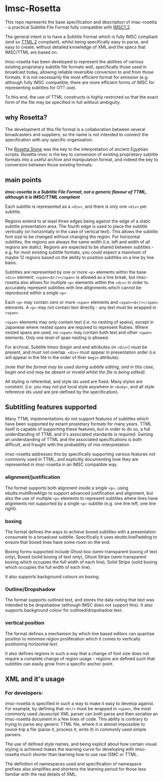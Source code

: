 # Imsc-Rosetta

This repo represents the base specification and description of imac-rosetta - a practical Subtitle File Format fully compatible with [IMSC1.2](https://www.w3.org/TR/ttml-imsc1.2/).

The general intent is to have a Subtitle Format which is fully IMSC compliant (and so [TTML 2](https://www.w3.org/TR/2018/REC-ttml2-20181108/) compliant), whilst being specifically easy to parse, and easy to create, without detailed knowledge of XML and the specs that IMSC/TTML are based on.

Imsc-rosetta has been developed to represent the abilities of various existing proprietary subtitle file formats well, specifically those used in broadcast today, allowing reliable reversible conversion to and from those formats.  It is not necessarily the most efficient format for emission (e.g. although fully IMSC compatible, there are more efficient forms of IMSC for representing subtitles for OTT use).

To this end, the use of TTML constructs is highly restricted so that the exact form of the file may be specified in full without ambiguity.

## why Rosetta?

The development of this file format is a collaboration between several broadcasters and suppliers; so the name is not intended to connect the specification with any specific organisation.

The [Rosetta Stone](https://en.wikipedia.org/wiki/Rosetta_Stone) was the key to the interpretation of ancient Egyptian scripts.  Rosetta-imsc is the key to conversion of existing proprietary subtitle formats into a useful archive and manipulation format, and indeed the key to conversion between those existing formats.

## main points

***imsc-rosetta is a Subtitle File Format, not a generic flavour of TTML, although it is IMSC/TTML compliant***

Each *subtitle* is represented as a `<div>`, and there is only one `<div>` per subtitle.
  
Regions extend to at least three edges being against the edge of a static subtitle presentation area.  The fourth edge is used to place the subtitle vertically (or horizontally in the case of vertical text).  This allows the subtitle font size to be changed without changing the region.  For horizontal subtitles, the regions are always the same width (i.e. left and width of all regions are static).  Regions are expected to be shared between subtitles - e.g. for most existing subtitle formats, you could expect a maximum of maybe 12 regions based on the ability to position subtitles on a line by line basis.
  
Subtitles are represented by one or more `<p>` elements within the base `<div>` element.  `<span><br/></span>` is allowed as a line break, but imsc-rosetta also allows for multiple `<p>` elements within the `<div>` in order to accurately represent subtitles with line allignments which cannot be reproduced within a single `<p>`.

Each `<p>` may contain zero or more `<span>` elements and `<span><br/></span>` elements.  A `<p>` may not contain text directly - any text must be wrapped in `<span>`.
  
`<span>` elements may only contain text (i.e. no nesting of spans), except in Japanese where nested spans are required to represent Rubies.  Where nested spans are used, no `<span>` may contain both text and other `<span>` elements.  Only one level of span nesting is allowed.

For archival, Subtitle times (begin and end attributes on `<div>`) must be present, and must not overlap.  `<div>` must appear in presentation order (i.e. will appear in the file in the order of thier `begin` attribute).

*(note that the format may be used during subtitle editing, and in this case, begin and end may be absent or invalid whilst the file is being edited).*

All styling is referential, and style ids used are fixed.  Many styles are *constant*.  (i.e. you may not put local style anywhere in `<body>`, and all style reference ids used are pre-defined by the specification).

## Subtitling features supported

Many TTML implementations do not support features of subtitles which have been supported by extant propietary formats for many years.  TTML itself is capable of supporting these features, but in order to do so, a full underdtanding of TTML and it's associated standards is required.  Gaining an understanding of TTML and the associated specifications is both difficult, and fraught with the probablility of mis-interpretation.

imsc-rosetta addresses this by specifically supporting various features not commonly used in TTML, and explicitly documenting how they are represented in imsc-rosetta in an IMSC compatible way.

### alignment/justification

The format supports both alignment inside a single `<p>`, using ebutts:multiRowAlign to support advanced justification and alignment, but also the use of multiple `<p>` elements to represent subtitles where lines have alignments not supported by a single `<p>` subtitle (e.g. one line left, one line right).

### boxing

The format defines the ways to achieve boxed subtitles with a presentation consumate to a broadcast subtitle.  Specifically it uses ebutts:linePadding to ensure that boxed lines have some room on the end.

Boxing forms supported include Ghost box (semi-transparent boxing of text only), Boxed (solid boxing of text only), Ghost Stripe (semi transparent boxing which occupies the full width of each line), Solid Stripe (solid boxing which occupies the full width of each line).

It also supports background colours on boxing.

### Outline/Dropshadow

The format supports outlined text, and stores the data noting that text was intended to be dropshadow (although IMSC does not support this).  It also supports background colour for outlined/dropshadow text.

### vertical position

The format defines a mechanism by which line based editors can quantise position to minimise region proliferation which it comes to vertically positioning horizontal text.  

It also defines regions in such a way that a change of font size does not require a complete change of region usage - regions are defined such that subtitles can easily grow from a specific anchor point.

## XML and it's usage

### For developers:

imsc-rosetta is specified in such a way to make it easy to develop against.  For example, by defining that `<br/>` must be wrapped in `<span>`, the most commonly used Javascript XML parser can both parse and then serialise an imsc-rosetta document in a few lines of code.  This ability is contrary to trying to parse any generic TTML file, where it is almost impossible to round-trip a file (parse it, process it, write it) in commonly used simple parsers.

The use of defined style names, and being explicit about how certain visual styling is achieved makes the learning curve for developing with imsc-rosetta much shorter than learning how to use raw ISMC or TTML.

The definition of namespaces used and specification of namespace prefixes also simplifies and shortens the learning period for those less familiar with the real details of XML.

